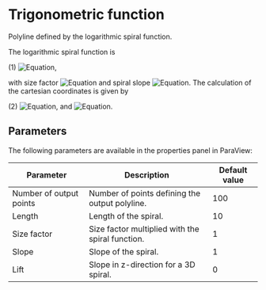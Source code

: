 # Trigonometric function

Polyline defined by the logarithmic spiral function.

The logarithmic spiral function is

(1) ![Equation](https://render.githubusercontent.com/render/math?math=r(\phi)=ae^{k\phi}),

with size factor ![Equation](https://render.githubusercontent.com/render/math?math=a) and spiral slope ![Equation](https://render.githubusercontent.com/render/math?math=k). The calculation of the cartesian coordinates is given by

(2) ![Equation](https://render.githubusercontent.com/render/math?math=x(\phi)=r(\phi)\\,\\,\text{cos}\\,\phi), and ![Equation](https://render.githubusercontent.com/render/math?math=y(\phi)=r(\phi)\\,\\,\text{sin}\\,\phi).

## Parameters

The following parameters are available in the properties panel in ParaView:

| Parameter                 | Description                                                                           | Default value |
|---------------------------|---------------------------------------------------------------------------------------|---------------|
| Number of output points   | Number of points defining the output polyline.                                        | 100           |
| Length                    | Length of the spiral.                                                                 | 10            |
| Size factor               | Size factor multiplied with the spiral function.                                      | 1             |
| Slope                     | Slope of the spiral.                                                                  | 1             |
| Lift                      | Slope in z-direction for a 3D spiral.                                                 | 0             |
